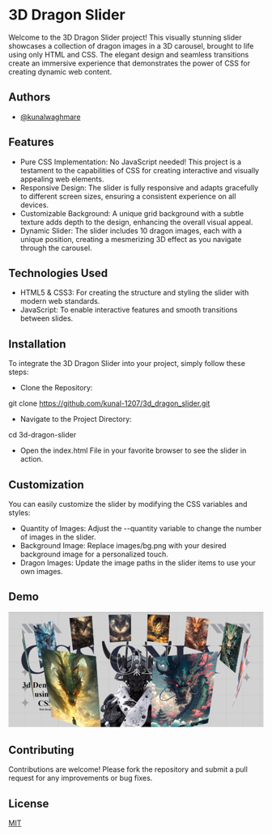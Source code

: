 
# 3D Dragon Slider

Welcome to the 3D Dragon Slider project! This visually stunning slider showcases a collection of dragon images in a 3D carousel, brought to life using only HTML and CSS. The elegant design and seamless transitions create an immersive experience that demonstrates the power of CSS for creating dynamic web content.


## Authors

- [@kunalwaghmare](https://www.github.com/kunal-1207)


## Features

- Pure CSS Implementation: No JavaScript needed! This project is a testament to the capabilities of CSS for creating interactive and visually appealing web elements.
- Responsive Design: The slider is fully responsive and adapts gracefully to different screen sizes, ensuring a consistent experience on all devices.
- Customizable Background: A unique grid background with a subtle texture adds depth to the design, enhancing the overall visual appeal.
- Dynamic Slider: The slider includes 10 dragon images, each with a unique position, creating a mesmerizing 3D effect as you navigate through the carousel.

## Technologies Used

- HTML5 & CSS3: For creating the structure and styling the slider with modern web standards.
- JavaScript: To enable interactive features and smooth transitions between slides.


## Installation

To integrate the 3D Dragon Slider into your project, simply follow these steps:

- Clone the Repository:

git clone https://github.com/kunal-1207/3d_dragon_slider.git

- Navigate to the Project Directory:

cd 3d-dragon-slider

- Open the index.html File in your favorite browser to see the slider in action.

    
## Customization 

You can easily customize the slider by modifying the CSS variables and styles:

- Quantity of Images: Adjust the --quantity variable to change the number of images in the slider.
- Background Image: Replace images/bg.png with your desired background image for a personalized touch.
- Dragon Images: Update the image paths in the slider items to use your own images.

## Demo
![App Screenshot:](https://github.com/kunal-1207/3d_dragon_slider/blob/main/Demo/Image.png)



## Contributing

Contributions are welcome! Please fork the repository and submit a pull request for any improvements or bug fixes.


## License

[MIT](https://choosealicense.com/licenses/mit/)

